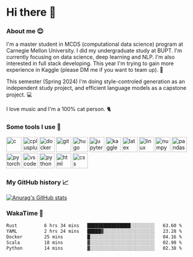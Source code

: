 # Hi there :wave:

### About me :blush:
I'm a master student in MCDS (computational data science) program at Carnegie Mellon University. I did my undergraduate study at BUPT. I'm currently focusing on data science, deep learning and NLP. I'm also interested in full stack developing. This year I'm trying to gain more experience in Kaggle (please DM me if you want to team up). :raising_hand:

This semester (Spring 2024) I'm doing style-controled generation as an independent study project, and efficient language models as a capstone project. :computer:

I love music and I'm a 100% cat person. :cat2:

### Some tools I use :rocket:
<p align="left">
<img src="https://cdn.jsdelivr.net/gh/devicons/devicon/icons/c/c-original.svg"  alt="c" width="40" height="40"/>
<img src="https://cdn.jsdelivr.net/gh/devicons/devicon/icons/cplusplus/cplusplus-original.svg"  alt="cplusplus" width="40" height="40"/>         
<img src="https://cdn.jsdelivr.net/gh/devicons/devicon/icons/docker/docker-plain-wordmark.svg"  alt="docker" width="40" height="40"/>
<img src="https://cdn.jsdelivr.net/gh/devicons/devicon/icons/git/git-plain-wordmark.svg"  alt="git" width="40" height="40"/>
<img src="https://cdn.jsdelivr.net/gh/devicons/devicon/icons/hugo/hugo-original-wordmark.svg"  alt="hugo" width="40" height="40"/>
<img src="https://cdn.jsdelivr.net/gh/devicons/devicon/icons/jupyter/jupyter-original-wordmark.svg"  alt="jupyter" width="40" height="40"/> 
<img src="https://cdn.jsdelivr.net/gh/devicons/devicon/icons/kaggle/kaggle-original-wordmark.svg"  alt="kaggle" width="40" height="40"/>
<img src="https://cdn.jsdelivr.net/gh/devicons/devicon/icons/latex/latex-original.svg"  alt="latex" width="40" height="40"/>
<img src="https://cdn.jsdelivr.net/gh/devicons/devicon/icons/linux/linux-original.svg"  alt="linux" width="40" height="40"/>
<img src="https://cdn.jsdelivr.net/gh/devicons/devicon/icons/numpy/numpy-original-wordmark.svg"  alt="numpy" width="40" height="40"/>
<img src="https://cdn.jsdelivr.net/gh/devicons/devicon/icons/pandas/pandas-original-wordmark.svg"  alt="pandas" width="40" height="40"/>
<img src="https://cdn.jsdelivr.net/gh/devicons/devicon/icons/pytorch/pytorch-original-wordmark.svg"  alt="pytorch" width="40" height="40"/>
<img src="https://cdn.jsdelivr.net/gh/devicons/devicon/icons/vscode/vscode-original.svg"  alt="vscode" width="40" height="40"/>
<img src="https://cdn.jsdelivr.net/gh/devicons/devicon/icons/python/python-original.svg"  alt="python" width="40" height="40"/>
<img src="https://cdn.jsdelivr.net/gh/devicons/devicon/icons/html5/html5-original.svg"  alt="html" width="40" height="40"/>
<img src="https://cdn.jsdelivr.net/gh/devicons/devicon/icons/css3/css3-original.svg"  alt="css" width="40" height="40"/>      
</p>

### My GitHub history :chart_with_upwards_trend:
[![Anurag's GitHub stats](https://github-readme-stats.vercel.app/api?username=cauchy221&show_icons=true&theme=dark&icon_color=67b21f)](https://github.com/anuraghazra/github-readme-stats)

### WakaTime :dart:
<!--START_SECTION:waka-->

```txt
Rust          6 hrs 34 mins   ████████████████░░░░░░░░░   63.60 %
YAML          2 hrs 24 mins   █████▓░░░░░░░░░░░░░░░░░░░   23.28 %
Docker        25 mins         █░░░░░░░░░░░░░░░░░░░░░░░░   04.16 %
Scala         18 mins         ▓░░░░░░░░░░░░░░░░░░░░░░░░   02.98 %
Python        14 mins         ▓░░░░░░░░░░░░░░░░░░░░░░░░   02.38 %
```

<!--END_SECTION:waka-->
